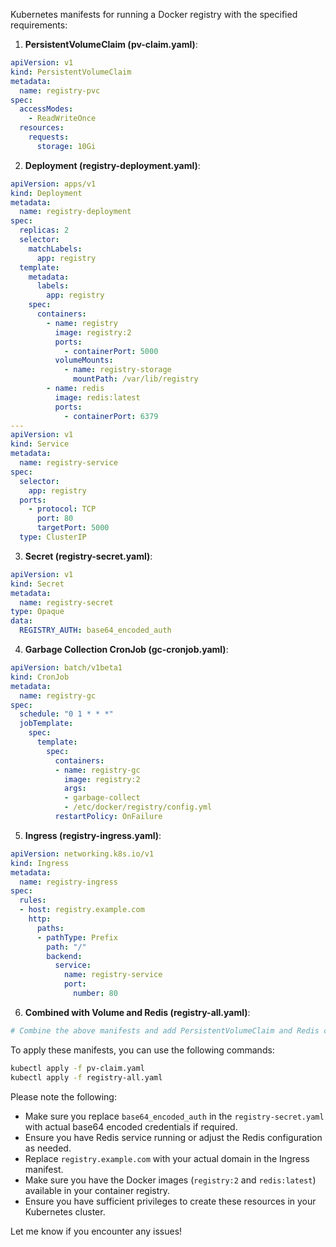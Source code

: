 Kubernetes manifests for running a Docker registry with the specified requirements:

1. **PersistentVolumeClaim (pv-claim.yaml)**:

```yaml
apiVersion: v1
kind: PersistentVolumeClaim
metadata:
  name: registry-pvc
spec:
  accessModes:
    - ReadWriteOnce
  resources:
    requests:
      storage: 10Gi
```

2. **Deployment (registry-deployment.yaml)**:

```yaml
apiVersion: apps/v1
kind: Deployment
metadata:
  name: registry-deployment
spec:
  replicas: 2
  selector:
    matchLabels:
      app: registry
  template:
    metadata:
      labels:
        app: registry
    spec:
      containers:
        - name: registry
          image: registry:2
          ports:
            - containerPort: 5000
          volumeMounts:
            - name: registry-storage
              mountPath: /var/lib/registry
        - name: redis
          image: redis:latest
          ports:
            - containerPort: 6379
---
apiVersion: v1
kind: Service
metadata:
  name: registry-service
spec:
  selector:
    app: registry
  ports:
    - protocol: TCP
      port: 80
      targetPort: 5000
  type: ClusterIP
```

3. **Secret (registry-secret.yaml)**:

```yaml
apiVersion: v1
kind: Secret
metadata:
  name: registry-secret
type: Opaque
data:
  REGISTRY_AUTH: base64_encoded_auth
```

4. **Garbage Collection CronJob (gc-cronjob.yaml)**:

```yaml
apiVersion: batch/v1beta1
kind: CronJob
metadata:
  name: registry-gc
spec:
  schedule: "0 1 * * *"
  jobTemplate:
    spec:
      template:
        spec:
          containers:
          - name: registry-gc
            image: registry:2
            args:
            - garbage-collect
            - /etc/docker/registry/config.yml
          restartPolicy: OnFailure
```

5. **Ingress (registry-ingress.yaml)**:

```yaml
apiVersion: networking.k8s.io/v1
kind: Ingress
metadata:
  name: registry-ingress
spec:
  rules:
  - host: registry.example.com
    http:
      paths:
      - pathType: Prefix
        path: "/"
        backend:
          service:
            name: registry-service
            port:
              number: 80
```

6. **Combined with Volume and Redis (registry-all.yaml)**:

```yaml
# Combine the above manifests and add PersistentVolumeClaim and Redis configurations
```

To apply these manifests, you can use the following commands:

```bash
kubectl apply -f pv-claim.yaml
kubectl apply -f registry-all.yaml
```

Please note the following:

- Make sure you replace `base64_encoded_auth` in the `registry-secret.yaml` with actual base64 encoded credentials if required.
- Ensure you have Redis service running or adjust the Redis configuration as needed.
- Replace `registry.example.com` with your actual domain in the Ingress manifest.
- Make sure you have the Docker images (`registry:2` and `redis:latest`) available in your container registry.
- Ensure you have sufficient privileges to create these resources in your Kubernetes cluster.

Let me know if you encounter any issues!
